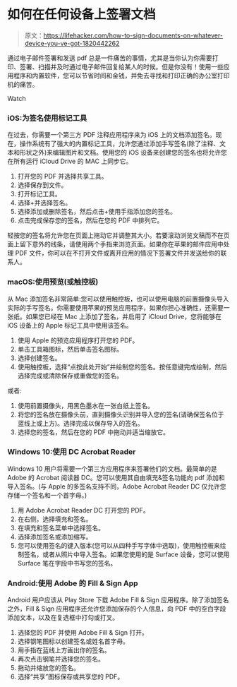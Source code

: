 # 如何在任何设备上签署文档

> 原文：<https://lifehacker.com/how-to-sign-documents-on-whatever-device-you-ve-got-1820442262>

通过电子邮件签署和发送 pdf 总是一件痛苦的事情，尤其是当你认为你需要打印、签署、扫描并及时通过电子邮件回复给某人的时候。但是你没有！使用一些应用程序和内置软件，您可以节省时间和金钱，并免去寻找和打印正确的办公室打印机的痛苦。

Watch

### **iOS:为签名使用标记工具**

在过去，你需要一个第三方 PDF 注释应用程序来为 iOS 上的文档添加签名。现在，操作系统有了强大的内置标记工具，允许您通过添加手写签名(除了注释、文本和形状之外)来编辑图片和文档。使用您的 iOS 设备来创建您的签名也将允许您在所有运行 iCloud Drive 的 MAC 上同步它。

1.  打开您的 PDF 并选择共享工具。
2.  选择保存到文件。
3.  打开标记工具。
4.  选择+并选择签名。
5.  选择添加或删除签名，然后点击+使用手指添加您的签名。
6.  点击完成保存您的签名，然后在您的 PDF 中排列它。

轻按您的签名将允许您在页面上拖动它并调整其大小。若要滚动浏览文稿而不在页面上留下意外的线条，请使用两个手指来浏览页面。如果你在苹果的邮件应用中处理 PDF 文件，你可以在不打开文件或离开应用的情况下签署文件并发送给你的联系人。

### **macOS:使用预览(或触控板)**

从 Mac 添加签名非常简单:您可以使用触控板，也可以使用电脑的前置摄像头导入实际的手写签名。你需要使用苹果的预览应用程序，如果你担心准确性，还需要一张纸。如果您已经在 Mac 上添加了签名，并启用了 iCloud Drive，您将能够在 iOS 设备上的 Apple 标记工具中使用该签名。

1.  使用 Apple 的预览应用程序打开您的 PDF。
2.  单击工具箱图标，然后单击签名图标。
3.  选择创建签名。
4.  使用触控板，选择“点按此处开始”并绘制您的签名。按任意键完成绘制，然后选择完成或清除保存或重做您的签名。

或者:

1.  使用前置摄像头，用黑色墨水在一张白纸上签名。
2.  将您的签名放在摄像头前，直到摄像头识别并导入您的签名(请确保签名位于蓝线上或上方)。选择完成以保存导入的签名。
3.  选择您的签名，然后在您的 PDF 中拖动并适当缩放它。

### **Windows 10:使用 DC Acrobat Reader**

Windows 10 用户将需要一个第三方应用程序来签署他们的文档。最简单的是 Adobe 的 Acrobat 阅读器 DC。您可以使用其自由填充&签名功能向 pdf 添加和导入签名。(与 Apple 的多签名支持不同，Adobe Acrobat Reader DC 仅允许您存储一个签名和一个首字母。)

1.  用 Adobe Acrobat Reader DC 打开您的 PDF。
2.  在右侧，选择填充和签名。
3.  在填充和签名菜单中选择签名。
4.  选择添加签名或添加缩写。
5.  您可以使用签名的键入版本(您可以从四种手写字体中选取)，使用触控板来绘制签名，或者从照片中导入签名。如果您使用的是 Surface 设备，您可以使用 Surface 笔在字段中书写您的签名。

### **Android:使用 Adobe 的 Fill & Sign App**

Android 用户应该从 Play Store 下载 Adobe Fill & Sign 应用程序。除了添加签名之外，Fill & Sign 应用程序还允许您添加保存的个人信息，向 PDF 中的空白字段添加文本，以及在复选框中打勾或打叉。

1.  选择您的 PDF 并使用 Adobe Fill & Sign 打开。
2.  选择钢笔图标以创建签名或姓名首字母。
3.  用手指在蓝线上方画出你的签名。
4.  再次点击钢笔并选择您的签名。
5.  拖动并缩放您的签名。
6.  选择“共享”图标保存或共享您的 PDF。